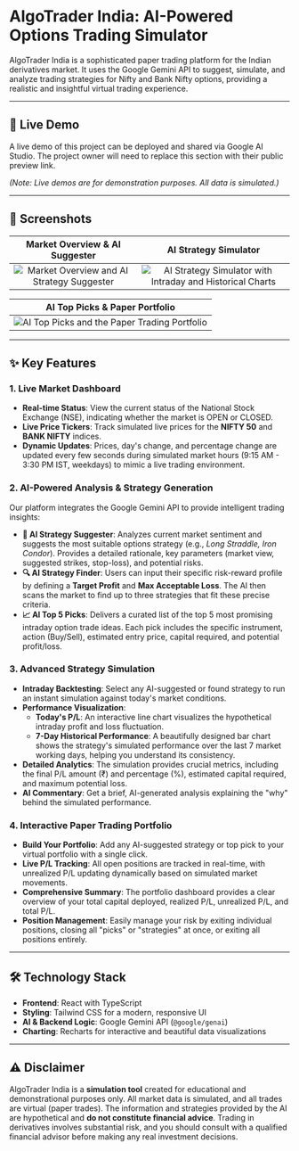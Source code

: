 # AlgoTrader India: AI-Powered Options Trading Simulator

AlgoTrader India is a sophisticated paper trading platform for the Indian derivatives market. It uses the Google Gemini API to suggest, simulate, and analyze trading strategies for Nifty and Bank Nifty options, providing a realistic and insightful virtual trading experience.

---

## 🚀 Live Demo

A live demo of this project can be deployed and shared via Google AI Studio. The project owner will need to replace this section with their public preview link.

*(Note: Live demos are for demonstration purposes. All data is simulated.)*

---

## 📸 Screenshots

| Market Overview & AI Suggester | AI Strategy Simulator |
| :---: | :---: |
| ![Market Overview and AI Strategy Suggester](https://storage.googleapis.com/aistudio-project-assets/notebook-assets/live-api-examples/algotrader_ss1.png) | ![AI Strategy Simulator with Intraday and Historical Charts](https://storage.googleapis.com/aistudio-project-assets/notebook-assets/live-api-examples/algotrader_ss2.png) |

| AI Top Picks & Paper Portfolio |
| :---: |
| ![AI Top Picks and the Paper Trading Portfolio](https://storage.googleapis.com/aistudio-project-assets/notebook-assets/live-api-examples/algotrader_ss3.png) |

---


## ✨ Key Features

### 1. Live Market Dashboard
- **Real-time Status**: View the current status of the National Stock Exchange (NSE), indicating whether the market is OPEN or CLOSED.
- **Live Price Tickers**: Track simulated live prices for the **NIFTY 50** and **BANK NIFTY** indices.
- **Dynamic Updates**: Prices, day's change, and percentage change are updated every few seconds during simulated market hours (9:15 AM - 3:30 PM IST, weekdays) to mimic a live trading environment.

### 2. AI-Powered Analysis & Strategy Generation
Our platform integrates the Google Gemini API to provide intelligent trading insights:

- **🤖 AI Strategy Suggester**: Analyzes current market sentiment and suggests the most suitable options strategy (e.g., *Long Straddle, Iron Condor*). Provides a detailed rationale, key parameters (market view, suggested strikes, stop-loss), and potential risks.
- **🔍 AI Strategy Finder**: Users can input their specific risk-reward profile by defining a **Target Profit** and **Max Acceptable Loss**. The AI then scans the market to find up to three strategies that fit these precise criteria.
- **📈 AI Top 5 Picks**: Delivers a curated list of the top 5 most promising intraday option trade ideas. Each pick includes the specific instrument, action (Buy/Sell), estimated entry price, capital required, and potential profit/loss.

### 3. Advanced Strategy Simulation
- **Intraday Backtesting**: Select any AI-suggested or found strategy to run an instant simulation against today's market conditions.
- **Performance Visualization**:
    - **Today's P/L**: An interactive line chart visualizes the hypothetical intraday profit and loss fluctuation.
    - **7-Day Historical Performance**: A beautifully designed bar chart shows the strategy's simulated performance over the last 7 market working days, helping you understand its consistency.
- **Detailed Analytics**: The simulation provides crucial metrics, including the final P/L amount (₹) and percentage (%), estimated capital required, and maximum potential loss.
- **AI Commentary**: Get a brief, AI-generated analysis explaining the "why" behind the simulated performance.

### 4. Interactive Paper Trading Portfolio
- **Build Your Portfolio**: Add any AI-suggested strategy or top pick to your virtual portfolio with a single click.
- **Live P/L Tracking**: All open positions are tracked in real-time, with unrealized P/L updating dynamically based on simulated market movements.
- **Comprehensive Summary**: The portfolio dashboard provides a clear overview of your total capital deployed, realized P/L, unrealized P/L, and total P/L.
- **Position Management**: Easily manage your risk by exiting individual positions, closing all "picks" or "strategies" at once, or exiting all positions entirely.

---

## 🛠️ Technology Stack

-   **Frontend**: React with TypeScript
-   **Styling**: Tailwind CSS for a modern, responsive UI
-   **AI & Backend Logic**: Google Gemini API (`@google/genai`)
-   **Charting**: Recharts for interactive and beautiful data visualizations

---

## ⚠️ Disclaimer

AlgoTrader India is a **simulation tool** created for educational and demonstrational purposes only. All market data is simulated, and all trades are virtual (paper trades). The information and strategies provided by the AI are hypothetical and **do not constitute financial advice**. Trading in derivatives involves substantial risk, and you should consult with a qualified financial advisor before making any real investment decisions.